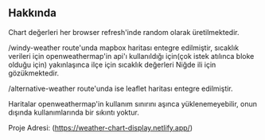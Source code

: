 ## Hakkında

Chart değerleri her browser refresh'inde random olarak üretilmektedir.

/windy-weather route'unda mapbox haritası entegre edilmiştir, sıcaklık verileri için openweathermap'in api'ı kullanıldığı için(çok istek atılınca bloke olduğu için) yakınlaşınca ilçe için sıcaklık değerleri Niğde ili için gözükmektedir.

/alternative-weather route'unda ise leaflet haritası entegre edilmiştir.

Haritalar openweathermap'in kullanım sınırını aşınca yüklenemeyebilir, onun dışında kullanımlarında bir sıkıntı yoktur.

Proje Adresi: (https://weather-chart-display.netlify.app/)

